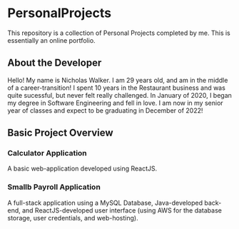# PersonalProjects

This repository is a collection of Personal Projects completed by me. This is essentially an online portfolio.

## About the Developer

Hello! My name is Nicholas Walker. I am 29 years old, and am in the middle of a career-transition! I spent 10 years in the Restaurant business and was quite sucessful, but never felt really challenged. In January of 2020, I began my degree in Software Engineering and fell in love. I am now in my senior year of classes and expect to be graduating in December of 2022!

## Basic Project Overview

### Calculator Application

A basic web-application developed using ReactJS.

### Smallb Payroll Application

A full-stack application using a MySQL Database, Java-developed back-end, and ReactJS-developed user interface (using AWS for the database storage, user credentials, and web-hosting).
